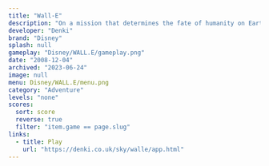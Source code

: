 ```yaml
---
title: "Wall-E"
description: "On a mission that determines the fate of humanity on Earth!"
developer: "Denki"
brand: "Disney"
splash: null
gameplay: "Disney/WALL.E/gameplay.png"
date: "2008-12-04"
archived: "2023-06-24"
image: null
menu: Disney/WALL.E/menu.png
category: "Adventure"
levels: "none"
scores:
  sort: score
  reverse: true
  filter: "item.game == page.slug"
links:
  - title: Play
    url: "https://denki.co.uk/sky/walle/app.html"
---
```

